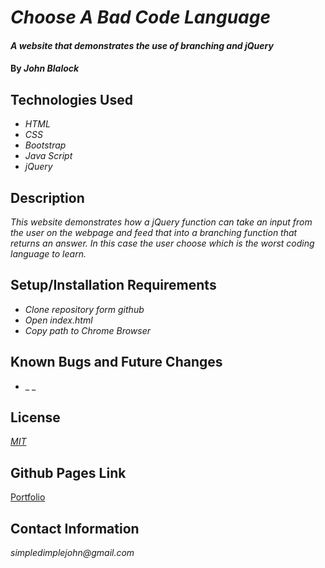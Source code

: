 # _Choose A Bad Code Language_

#### _A website that demonstrates the use of branching and jQuery_

#### By _**John Blalock**_

## Technologies Used

* _HTML_
* _CSS_
* _Bootstrap_
* _Java Script_
* _jQuery_

## Description

_This website demonstrates how a jQuery function can take an input from the user on the webpage and feed that into a branching function that returns an answer.  In this case the user choose which is the worst coding language to learn._

## Setup/Installation Requirements

* _Clone repository form github_
* _Open index.html_
* _Copy path to Chrome Browser_


## Known Bugs and Future Changes

* _ _

## License

_[MIT](https://opensource.org/licenses/MIT)_

## Github Pages Link

[Portfolio](https://simpledimplejohn.github.io/LanguageSuggester)

## Contact Information

_simpledimplejohn@gmail.com_